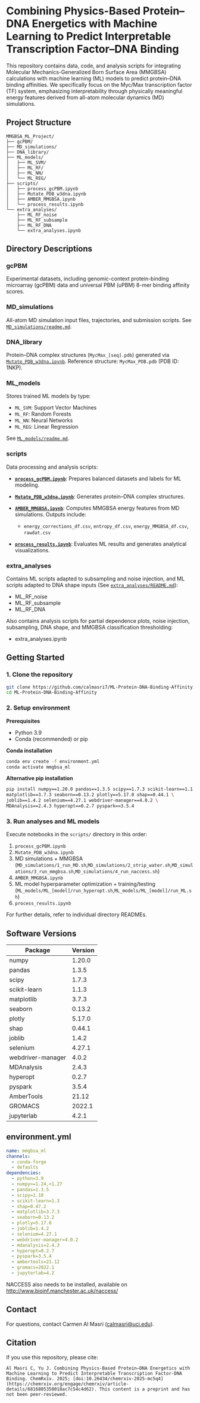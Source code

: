# Combining Physics-Based Protein–DNA Energetics with Machine Learning to Predict Interpretable Transcription Factor–DNA Binding

This repository contains data, code, and analysis scripts for integrating Molecular Mechanics-Generalized Born Surface Area (MMGBSA) calculations with machine learning (ML) models to predict protein–DNA binding affinities. We specifically focus on the Myc/Max transcription factor (TF) system, emphasizing interpretability through physically meaningful energy features derived from all-atom molecular dynamics (MD) simulations.

## Project Structure

```
MMGBSA_ML_Project/
├── gcPBM/
├── MD_simulations/
├── DNA_library/
├── ML_models/
│   ├── ML_SVM/
│   ├── ML_RF/
│   ├── ML_NN/
│   └── ML_REG/
├── scripts/
│   ├── process_gcPBM.ipynb
│   ├── Mutate_PDB_w3dna.ipynb
│   ├── AMBER_MMGBSA.ipynb
│   └── process_results.ipynb
└── extra_analyses/
    ├── ML_RF_noise
    ├── ML_RF_subsample
	├── ML_RF_DNA
    └── extra_analyses.ipynb
```

## Directory Descriptions

### gcPBM

Experimental datasets, including genomic-context protein-binding microarray (gcPBM) data and universal PBM (uPBM) 8-mer binding affinity scores.

### MD\_simulations

All-atom MD simulation input files, trajectories, and submission scripts. See [`MD_simulations/readme.md`](MD_simulations/readme.md).

### DNA\_library

Protein–DNA complex structures (`MycMax_[seq].pdb`) generated via [`Mutate_PDB_w3dna.ipynb`](scripts/Mutate_PDB_w3dna.ipynb). Reference structure: `MycMax_PDB.pdb` (PDB ID: 1NKP).

### ML\_models

Stores trained ML models by type:

* `ML_SVM`: Support Vector Machines
* `ML_RF`: Random Forests
* `ML_NN`: Neural Networks
* `ML_REG`: Linear Regression

See [`ML_models/readme.md`](ML_models/readme.md).

### scripts

Data processing and analysis scripts:

* **[`process_gcPBM.ipynb`](scripts/process_gcPBM.ipynb)**: Prepares balanced datasets and labels for ML modeling.
* **[`Mutate_PDB_w3dna.ipynb`](scripts/Mutate_PDB_w3dna.ipynb)**: Generates protein–DNA complex structures.
* **[`AMBER_MMGBSA.ipynb`](scripts/AMBER_MMGBSA.ipynb)**: Computes MMGBSA energy features from MD simulations. Outputs include:

  * `energy_corrections_df.csv`, `entropy_df.csv`, `energy_MMGBSA_df.csv`, `rawdat.csv`
* **[`process_results.ipynb`](scripts/process_results.ipynb)**: Evaluates ML results and generates analytical visualizations.

### extra_analyses

Contains ML scripts adapted to subsampling and noise injection, and ML scripts adapted to DNA shape inputs (See [`extra_analyses/README.md`](extra_analyses/README.md)):

* ML_RF_noise
* ML_RF_subsample
* ML_RF_DNA

Also contains analysis scripts for partial dependence plots, noise injection, subsampling, DNA shape, and MMGBSA classification thresholding:

* extra_analyses.ipynb

## Getting Started

### 1. Clone the repository

```bash
git clone https://github.com/calmasri7/ML-Protein-DNA-Binding-Affinity.git
cd ML-Protein-DNA-Binding-Affinity
```

### 2. Setup environment

**Prerequisites**

* Python 3.9
* Conda (recommended) or pip

**Conda installation**

```bash
conda env create -f environment.yml
conda activate mmgbsa_ml
```

**Alternative pip installation**

```bash
pip install numpy==1.20.0 pandas==1.3.5 scipy==1.7.3 scikit-learn==1.1.3 \
matplotlib==3.7.3 seaborn==0.13.2 plotly==5.17.0 shap==0.44.1 \
joblib==1.4.2 selenium==4.27.1 webdriver-manager==4.0.2 \
MDAnalysis==2.4.3 hyperopt==0.2.7 pyspark==3.5.4
```

### 3. Run analyses and ML models

Execute notebooks in the `scripts/` directory in this order:

1. `process_gcPBM.ipynb`
2. `Mutate_PDB_w3dna.ipynb`
3. MD simulations + MMGBSA (`MD_simulations/1_run_MD.sh`,`MD_simulations/2_strip_water.sh`,`MD_simulations/3_run_mmgbsa.sh`,`MD_simulations/4_run_naccess.sh`)
4. `AMBER_MMGBSA.ipynb`
5. ML model hyperparameter optimization + training/testing (`ML_models/ML_[model]/run_hyperopt.sh`,`ML_models/ML_[model]/run_ML.sh`)
6. `process_results.ipynb`

For further details, refer to individual directory READMEs.

## Software Versions

| Package           | Version |
| ----------------- | ------- |
| numpy             | 1.20.0  |
| pandas            | 1.3.5   |
| scipy             | 1.7.3   |
| scikit-learn      | 1.1.3   |
| matplotlib        | 3.7.3   |
| seaborn           | 0.13.2  |
| plotly            | 5.17.0  |
| shap              | 0.44.1  |
| joblib            | 1.4.2   |
| selenium          | 4.27.1  |
| webdriver-manager | 4.0.2   |
| MDAnalysis        | 2.4.3   |
| hyperopt          | 0.2.7   |
| pyspark           | 3.5.4   |
| AmberTools        | 21.12   |
| GROMACS           | 2022.1  |
| jupyterlab        | 4.2.1   |

## environment.yml

```yaml
name: mmgbsa_ml
channels:
  - conda-forge
  - defaults
dependencies:
  - python=3.9          
  - numpy>=1.24,<1.27  
  - pandas=1.3.5
  - scipy=1.10         
  - scikit-learn=1.3   
  - shap=0.47.2        
  - matplotlib=3.7.3
  - seaborn=0.13.2
  - plotly=5.17.0
  - joblib=1.4.2
  - selenium=4.27.1
  - webdriver-manager=4.0.2
  - mdanalysis=2.4.3
  - hyperopt=0.2.7
  - pyspark=3.5.4
  - ambertools=21.12
  - gromacs=2022.1
  - jupyterlab=4.2
```

NACCESS also needs to be installed, available on http://www.bioinf.manchester.ac.uk/naccess/

## Contact

For questions, contact Carmen Al Masri ([calmasri@uci.edu](mailto:calmasri@uci.edu)).

## Citation

If you use this repository, please cite:

```
Al Masri C, Yu J. Combining Physics-Based Protein–DNA Energetics with Machine Learning to Predict Interpretable Transcription Factor-DNA Binding. ChemRxiv. 2025; [doi:10.26434/chemrxiv-2025-mc5q4](https://chemrxiv.org/engage/chemrxiv/article-details/6816805350018ac7c54c4d62). This content is a preprint and has not been peer-reviewed.
```
